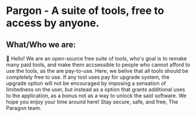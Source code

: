 # Pargon - A suite of tools, free to access by anyone.
## What/Who we are:
:wave: Hello! We are an open-source free suite of tools, who's goal is to remake many paid tools, and make them accsessible to people who cannot afford to use the tools, as the are pay-to-use. Here, we belive that all tools should be completely free to use. If any tool uses pay for upgrade system, the upgrade option will not be encouraged by imposing a sensation of limitedness on the user, but instead as a option that grants additional uses to the application, as a bonus not as a way to unlock the said software. We hope you enjoy your time around here!
Stay secure, safe, and free, The Paragon team.
